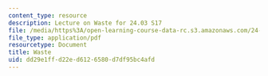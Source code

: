 ```yaml
---
content_type: resource
description: Lecture on Waste for 24.03 S17
file: /media/https%3A/open-learning-course-data-rc.s3.amazonaws.com/24-03-good-food-ethics-and-politics-of-food-spring-2017/dd29e1ffd22ed6126580d7df95bc4afd_MIT24_03S17_lec19.pdf
file_type: application/pdf
resourcetype: Document
title: Waste
uid: dd29e1ff-d22e-d612-6580-d7df95bc4afd
---
```

